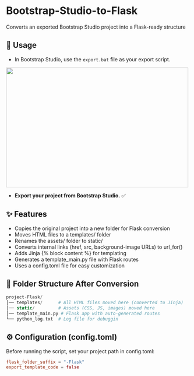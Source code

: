 # Bootstrap-Studio-to-Flask
Converts an exported Bootstrap Studio project into a Flask-ready structure

## 🚀 Usage
- In Bootstrap Studio, use the `export.bat` file as your export script.
<img src="https://github.com/user-attachments/assets/5cb5305b-7e9f-4517-abaa-6e08e928e8d9" width="500" height="328">

- **Export your project from Bootstrap Studio.** ✅
 
## ✨ Features
- Copies the original project into a new folder for Flask conversion
- Moves HTML files to a templates/ folder
- Renames the assets/ folder to static/
- Converts internal links (href, src, background-image URLs) to url_for()
- Adds Jinja {% block content %} for templating
- Generates a template_main.py file with Flask routes
- Uses a config.toml file for easy customization

## 📂 Folder Structure After Conversion
```php
project-Flask/
│── templates/      # All HTML files moved here (converted to Jinja)
│── static/         # Assets (CSS, JS, images) moved here
│── template_main.py # Flask app with auto-generated routes
└── python_log.txt  # Log file for debuggin
```

## ⚙️ Configuration (config.toml)
Before running the script, set your project path in config.toml:
```toml
flask_folder_suffix = "-Flask"
export_template_code = false
```
